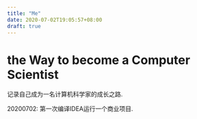 ```yaml
---
title: "Me"
date: 2020-07-02T19:05:57+08:00
draft: true
---
```


# the Way to become a Computer Scientist

记录自己成为一名计算机科学家的成长之路.

20200702: 第一次编译IDEA运行一个商业项目.